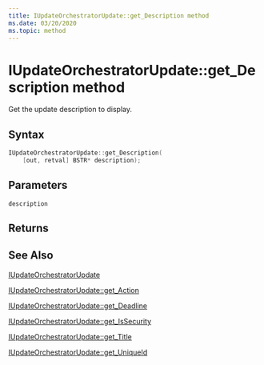 ```yaml
---
title: IUpdateOrchestratorUpdate::get_Description method
ms.date: 03/20/2020
ms.topic: method
---
```


# IUpdateOrchestratorUpdate::get_Description method
Get the update description to display.

## Syntax
```cpp
IUpdateOrchestratorUpdate::get_Description(
    [out, retval] BSTR* description);
```

## Parameters

`description`

## Returns

## See Also

[IUpdateOrchestratorUpdate](iupdateorchestratorupdate.md)

[IUpdateOrchestratorUpdate::get_Action](iupdateorchestratorupdate-get-action.md)

[IUpdateOrchestratorUpdate::get_Deadline](iupdateorchestratorupdate-get-deadline.md)

[IUpdateOrchestratorUpdate::get_IsSecurity](iupdateorchestratorupdate-get-issecurity.md)

[IUpdateOrchestratorUpdate::get_Title](iupdateorchestratorupdate-get-title.md)

[IUpdateOrchestratorUpdate::get_UniqueId](iupdateorchestratorupdate-get-uniqueid.md)

